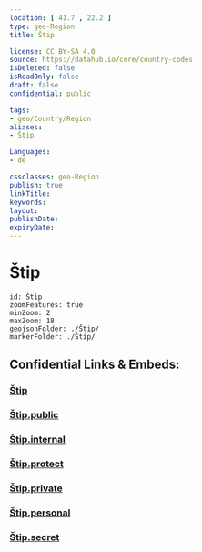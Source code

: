 ```yaml
---
location: [ 41.7 , 22.2 ] 
type: geo-Region
title: Štip

license: CC BY-SA 4.0
source: https://datahub.io/core/country-codes
isDeleted: false
isReadOnly: false
draft: false
confidential: public

tags:
- geo/Country/Region
aliases:
- Štip

Languages:
- de

cssclasses: geo-Region
publish: true
linkTitle: 
keywords: 
layout: 
publishDate: 
expiryDate: 
---
```


# Štip

```leaflet
id: Štip
zoomFeatures: true 
minZoom: 2 
maxZoom: 18
geojsonFolder: ./Štip/
markerFolder: ./Štip/
```


## Confidential Links & Embeds: 

### [Štip](/_Standards/Earth/Continent/Europe/Europe~South/Macedonia~North/Municipalities~Macedonia/Štip.md) 

### [Štip.public](/_public/Earth/Continent/Europe/Europe~South/Macedonia~North/Municipalities~Macedonia/Štip.public.md) 

### [Štip.internal](/_internal/Earth/Continent/Europe/Europe~South/Macedonia~North/Municipalities~Macedonia/Štip.internal.md) 

### [Štip.protect](/_protect/Earth/Continent/Europe/Europe~South/Macedonia~North/Municipalities~Macedonia/Štip.protect.md) 

### [Štip.private](/_private/Earth/Continent/Europe/Europe~South/Macedonia~North/Municipalities~Macedonia/Štip.private.md) 

### [Štip.personal](/_personal/Earth/Continent/Europe/Europe~South/Macedonia~North/Municipalities~Macedonia/Štip.personal.md) 

### [Štip.secret](/_secret/Earth/Continent/Europe/Europe~South/Macedonia~North/Municipalities~Macedonia/Štip.secret.md)

